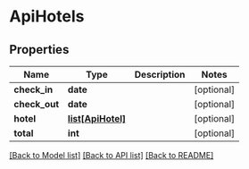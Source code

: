 # ApiHotels

## Properties
Name | Type | Description | Notes
------------ | ------------- | ------------- | -------------
**check_in** | **date** |  | [optional] 
**check_out** | **date** |  | [optional] 
**hotel** | [**list[ApiHotel]**](ApiHotel.md) |  | [optional] 
**total** | **int** |  | [optional] 

[[Back to Model list]](../README.md#documentation-for-models) [[Back to API list]](../README.md#documentation-for-api-endpoints) [[Back to README]](../README.md)


